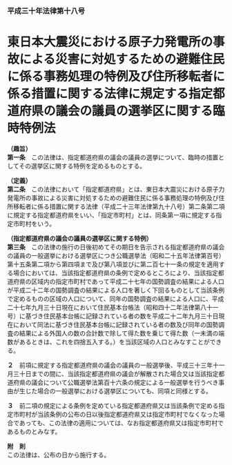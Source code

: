 ### 平成三十年法律第十八号  
# 東日本大震災における原子力発電所の事故による災害に対処するための避難住民に係る事務処理の特例及び住所移転者に係る措置に関する法律に規定する指定都道府県の議会の議員の選挙区に関する臨時特例法  
  
**（趣旨）**  
**第一条**　この法律は、指定都道府県の議会の議員の選挙について、臨時の措置としてその選挙区に関する特例を定めるものとする。  
  
**（定義）**  
**第二条**　この法律において「指定都道府県」とは、東日本大震災における原子力発電所の事故による災害に対処するための避難住民に係る事務処理の特例及び住所移転者に係る措置に関する法律（平成二十三年法律第九十八号）第二条第二項に規定する指定都道府県をいい、「指定市町村」とは、同条第一項に規定する指定市町村をいう。  
  
**（指定都道府県の議会の議員の選挙区に関する特例）**  
**第三条**　この法律の施行の日後初めてその期日を告示される指定都道府県の議会の議員の一般選挙における選挙区につき公職選挙法（昭和二十五年法律第百号）第十五条第二項から第四項まで及び第八項並びに第二百七十一条の規定を適用する場合においては、当該指定都道府県の条例で定めるところにより、当該指定都道府県の区域内の指定市町村であって平成二十七年の国勢調査の結果による人口が平成二十二年の国勢調査の結果による人口を著しく下回るものとして当該条例で定めるものの区域の人口について、同年の国勢調査の結果による人口に、平成二十七年九月三十日現在において住民基本台帳法（昭和四十二年法律第八十一号）に基づき住民基本台帳に記録されている者の数を平成二十二年九月三十日現在において同法に基づき住民基本台帳に記録されている者の数及び同年の国勢調査の結果による外国人の数の合計数で除して得た数を乗じて得た数（一未満の端数があるときは、これを四捨五入する。）を当該区域の人口とみなすことができる。  
  
**２**　前項に規定する指定都道府県の議会の議員の一般選挙後、平成三十三年十一月三十日までの間に、当該指定都道府県の議会が解散された場合又は当該指定都道府県の議会について公職選挙法第百十六条の規定による一般選挙を行うべき事由が生じた場合の一般選挙における選挙区についても、同項と同様とする。  
  
**３**　前二項の規定による条例を定めている指定都道府県又は当該条例で定める指定市町村が当該条例の公布の日以後指定都道府県又は指定市町村でなくなった場合であっても、この法律の適用については、なお指定都道府県又は指定市町村であるものとみなす。  
  
**附　則**  
この法律は、公布の日から施行する。  
  
